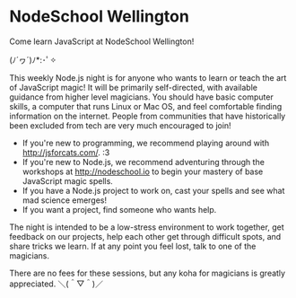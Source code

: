 # NodeSchool Wellington

Come learn JavaScript at NodeSchool Wellington!

(ﾉ´ヮ´)ﾉ*:･ﾟ✧

This weekly Node.js night is for anyone who wants to learn or teach the art of JavaScript magic! It will be primarily self-directed, with available guidance from higher level magicians. You should have basic computer skills, a computer that runs Linux or Mac OS, and feel comfortable finding information on the internet. People from communities that have historically been excluded from tech are very much encouraged to join!

- If you're new to programming, we recommend playing around with http://jsforcats.com/. :3
- If you're new to Node.js, we recommend adventuring through the workshops at http://nodeschool.io to begin your mastery of base JavaScript magic spells.
- If you have a Node.js project to work on, cast your spells and see what mad science emerges!
- If you want a project, find someone who wants help.

The night is intended to be a low-stress environment to work together, get feedback on our projects, help each other get through difficult spots, and share tricks we learn. If at any point you feel lost, talk to one of the magicians.

There are no fees for these sessions, but any koha for magicians is greatly appreciated. ＼(＾▽＾)／
